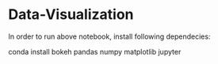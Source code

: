 # Data-Visualization
 
In order to run above notebook, install following dependecies:

conda install bokeh pandas numpy matplotlib jupyter



